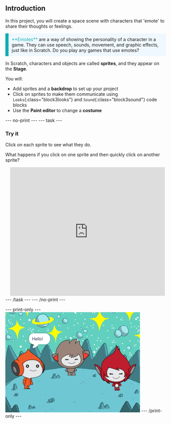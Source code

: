## Introduction

In this project, you will create a space scene with characters that 'emote' to share their thoughts or feelings.

<p style="border-left: solid; border-width:10px; border-color: #0faeb0; background-color: aliceblue; padding: 10px;">
<span style="color: #0faeb0">**Emotes**</span> are a way of showing the personality of a character in a game. They can use speech, sounds, movement, and graphic effects, just like in Scratch. Do you play any games that use emotes?
</p>

In Scratch, characters and objects are called **sprites**, and they appear on the **Stage**.

You will:
+ Add sprites and a **backdrop** to set up your project
+ Click on sprites to make them communicate using `Looks`{:class="block3looks"} and `Sound`{:class="block3sound"} code blocks
+ Use the **Paint editor** to change a **costume**

--- no-print --- --- task ---
### Try it
<div style="display: flex; flex-wrap: wrap">
<div style="flex-basis: 175px; flex-grow: 1">  
Click on each sprite to see what they do. 

What happens if you click on one sprite and then quickly click on another sprite?
</div>
<div class="scratch-preview" style="margin-left: 15px;">
  <iframe allowtransparency="true" width="485" height="402" src="https://scratch.mit.edu/projects/embed/485673032/?autostart=false" frameborder="0"></iframe>
</div>
</div>
--- /task --- --- /no-print ---

--- print-only --- ![The completed project.](images/showcase_static.png) --- /print-only ---


